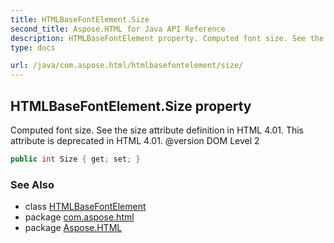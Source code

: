 ```yaml
---
title: HTMLBaseFontElement.Size
second_title: Aspose.HTML for Java API Reference
description: HTMLBaseFontElement property. Computed font size. See the size attribute definition in HTML 4.01. This attribute is deprecated in HTML 4.01. version DOM Level 2
type: docs

url: /java/com.aspose.html/htmlbasefontelement/size/
---
```

## HTMLBaseFontElement.Size property

Computed font size. See the size attribute definition in HTML 4.01. This attribute is deprecated in HTML 4.01. @version DOM Level 2

```java
public int Size { get; set; }
```

### See Also

* class [HTMLBaseFontElement](../)
* package [com.aspose.html](../../../com.aspose.html/)
* package [Aspose.HTML](../../../)
